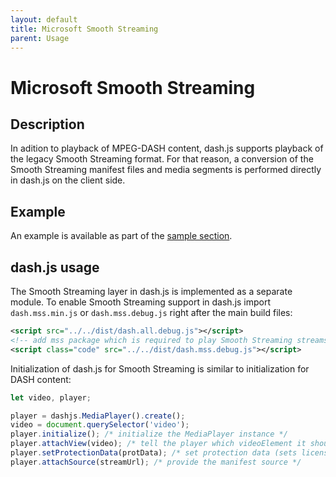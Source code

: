```yaml
---
layout: default 
title: Microsoft Smooth Streaming 
parent: Usage
---
```


# Microsoft Smooth Streaming

## Description

In adition to playback of MPEG-DASH content, dash.js supports playback of the legacy Smooth Streaming format. For that reason,
a conversion of the Smooth Streaming manifest files and media segments is performed directly in dash.js on the client side.

## Example
An example is available as part of
the [sample section](https://reference.dashif.org/dash.js/nightly/samples/smooth-streaming/mss.html).

## dash.js usage
The Smooth Streaming layer in dash.js is implemented as a separate module. To enable Smooth Streaming support in dash.js
import `dash.mss.min.js` or `dash.mss.debug.js` right after the main build files:

```xml
<script src="../../dist/dash.all.debug.js"></script>
<!-- add mss package which is required to play Smooth Streaming streams -->
<script class="code" src="../../dist/dash.mss.debug.js"></script>
```

Initialization of dash.js for Smooth Streaming is similar to initialization for DASH content:

```js
let video, player;

player = dashjs.MediaPlayer().create();
video = document.querySelector('video');
player.initialize(); /* initialize the MediaPlayer instance */
player.attachView(video); /* tell the player which videoElement it should use */
player.setProtectionData(protData); /* set protection data (sets license server when required) */
player.attachSource(streamUrl); /* provide the manifest source */
```

